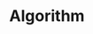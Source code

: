 ---
title: "Algorithm"
layout: category
permalink: /categories/algorithm/
author_profile: true
taxonomy: Algorithm
---